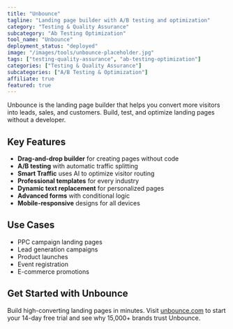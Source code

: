 ```yaml
---
title: "Unbounce"
tagline: "Landing page builder with A/B testing and optimization"
category: "Testing & Quality Assurance"
subcategory: "Ab Testing Optimization"
tool_name: "Unbounce"
deployment_status: "deployed"
image: "/images/tools/unbounce-placeholder.jpg"
tags: ["testing-quality-assurance", "ab-testing-optimization"]
categories: ["Testing & Quality Assurance"]
subcategories: ["A/B Testing & Optimization"]
affiliate: true
featured: true
---
```

Unbounce is the landing page builder that helps you convert more visitors into leads, sales, and customers. Build, test, and optimize landing pages without a developer.

## Key Features

- **Drag-and-drop builder** for creating pages without code
- **A/B testing** with automatic traffic splitting
- **Smart Traffic** uses AI to optimize visitor routing
- **Professional templates** for every industry
- **Dynamic text replacement** for personalized pages
- **Advanced forms** with conditional logic
- **Mobile-responsive** designs for all devices

## Use Cases

- PPC campaign landing pages
- Lead generation campaigns
- Product launches
- Event registration
- E-commerce promotions

## Get Started with Unbounce

Build high-converting landing pages in minutes. Visit [unbounce.com](https://unbounce.com) to start your 14-day free trial and see why 15,000+ brands trust Unbounce.
